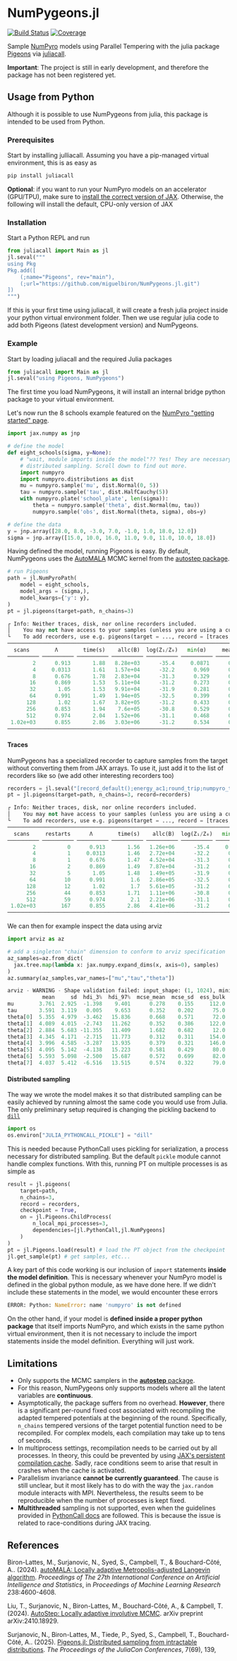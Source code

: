 # NumPygeons.jl

[![Build Status](https://github.com/miguelbiron/NumPygeons.jl/actions/workflows/CI.yml/badge.svg?branch=main)](https://github.com/miguelbiron/NumPygeons.jl/actions/workflows/CI.yml?query=branch%3Amain)
[![Coverage](https://codecov.io/gh/miguelbiron/NumPygeons.jl/branch/main/graph/badge.svg)](https://codecov.io/gh/miguelbiron/NumPygeons.jl)

Sample [NumPyro](https://num.pyro.ai/) models using Parallel Tempering with the
julia package [Pigeons](https://pigeons.run/dev/) via 
[juliacall](https://juliapy.github.io/PythonCall.jl/dev/juliacall/).

**Important**: The project is still in early development, and therefore the 
package has not been registered yet.

## Usage from Python

Although it is possible to use NumPygeons from julia, this package is intended 
to be used from Python.


### Prerequisites

Start by installing julliacall. Assuming you have a pip-managed virtual 
environment, this is as easy as

```python
pip install juliacall
```

**Optional**: if you want to run your NumPyro models on an accelerator (GPU/TPU),
make sure to 
[install the correct version of JAX](https://jax.readthedocs.io/en/latest/installation.html).
Otherwise, the following will install the default, CPU-only version of JAX


### Installation

Start a Python REPL and run

```python
from juliacall import Main as jl
jl.seval("""
using Pkg
Pkg.add([
    (;name="Pigeons", rev="main"),
    (;url="https://github.com/miguelbiron/NumPygeons.jl.git")
])
""")
```

If this is your first time using juliacall, it will create a fresh julia
project inside your python virtual environment folder. Then we use regular
julia code to add both Pigeons (latest development version) and NumPygeons.


### Example

Start by loading juliacall and the required Julia packages 
```python
from juliacall import Main as jl
jl.seval("using Pigeons, NumPygeons")
```
The first time you load NumPygeons, it will install an internal bridge python
package to your virtual environment.

Let's now run the 8 schools example featured on the [NumPyro 
"getting started" page](https://num.pyro.ai/en/stable/getting_started.html).

```python
import jax.numpy as jnp

# define the model
def eight_schools(sigma, y=None):
    # "wait, module imports inside the model"?? Yes! They are necessary for
    # distributed sampling. Scroll down to find out more. 
    import numpyro
    import numpyro.distributions as dist
    mu = numpyro.sample('mu', dist.Normal(0, 5))
    tau = numpyro.sample('tau', dist.HalfCauchy(5))
    with numpyro.plate('school_plate', len(sigma)):
        theta = numpyro.sample('theta', dist.Normal(mu, tau))
        numpyro.sample('obs', dist.Normal(theta, sigma), obs=y)

# define the data
y = jnp.array([28.0, 8.0, -3.0, 7.0, -1.0, 1.0, 18.0, 12.0])
sigma = jnp.array([15.0, 10.0, 16.0, 11.0, 9.0, 11.0, 10.0, 18.0])
```

Having defined the model, running Pigeons is easy. By default, NumPygeons uses
the [AutoMALA](https://proceedings.mlr.press/v238/biron-lattes24a.html) MCMC kernel
from the [autostep package](https://github.com/UBC-Stat-ML/autostep). 
```python
# run Pigeons
path = jl.NumPyroPath(
    model = eight_schools,
    model_args = (sigma,),
    model_kwargs={'y': y},
)
pt = jl.pigeons(target=path, n_chains=3)

┌ Info: Neither traces, disk, nor online recorders included.
│    You may not have access to your samples (unless you are using a custom recorder, or maybe you just want log(Z)).
└    To add recorders, use e.g. pigeons(target = ..., record = [traces; record_default()])
────────────────────────────────────────────────────────────────────────────
  scans        Λ        time(s)    allc(B)  log(Z₁/Z₀)   min(α)     mean(α) 
────────── ────────── ────────── ────────── ────────── ────────── ──────────
        2      0.913       1.88   8.28e+03      -35.4     0.0871      0.544 
        4     0.0313       1.61   1.57e+04      -32.2      0.969      0.984 
        8      0.676       1.78   2.83e+04      -31.3      0.329      0.662 
       16      0.869       1.53   5.11e+04      -31.2      0.273      0.565 
       32       1.05       1.53   9.91e+04      -31.9      0.281      0.473 
       64      0.991       1.49   1.94e+05      -32.5      0.399      0.504 
      128       1.02       1.67   3.82e+05      -31.2      0.433      0.489 
      256      0.853       1.94    7.6e+05      -30.8      0.529      0.573 
      512      0.974       2.04   1.52e+06      -31.1      0.468      0.513 
 1.02e+03      0.855       2.86   3.03e+06      -31.2      0.534      0.572 
────────────────────────────────────────────────────────────────────────────
```

#### Traces 

NumPygeons has a specialized recorder to capture samples from 
the target without converting them from JAX arrays. To use it, just add it to
the list of recorders like so (we add other interesting recorders too)
```python
recorders = jl.seval("[record_default();energy_ac1;round_trip;numpyro_trace]")
pt = jl.pigeons(target=path, n_chains=3, record=recorders)

┌ Info: Neither traces, disk, nor online recorders included.
│    You may not have access to your samples (unless you are using a custom recorder, or maybe you just want log(Z)).
└    To add recorders, use e.g. pigeons(target = ..., record = [traces; record_default()])
─────────────────────────────────────────────────────────────────────────────────────────────────────────────
  scans     restarts      Λ        time(s)    allc(B)  log(Z₁/Z₀)   min(α)     mean(α)    max|ρ|     mean|ρ| 
────────── ────────── ────────── ────────── ────────── ────────── ────────── ────────── ────────── ──────────
        2          0      0.913       1.56   1.26e+06      -35.4     0.0871      0.544          1          1 
        4          1     0.0313       1.46   2.72e+04      -32.2      0.969      0.984      0.991      0.991 
        8          1      0.676       1.47   4.52e+04      -31.3      0.329      0.662      0.993      0.983 
       16          2      0.869       1.49   7.87e+04      -31.2      0.273      0.565      0.992      0.951 
       32          5       1.05       1.48   1.49e+05      -31.9      0.281      0.473      0.995      0.995 
       64         10      0.991        1.6   2.86e+05      -32.5      0.399      0.504      0.987      0.986 
      128         12       1.02        1.7   5.61e+05      -31.2      0.433      0.489      0.989      0.981 
      256         44      0.853       1.71   1.11e+06      -30.8      0.529      0.573      0.991       0.99 
      512         59      0.974        2.1   2.21e+06      -31.1      0.468      0.513      0.991      0.988 
 1.02e+03        167      0.855       2.86   4.41e+06      -31.2      0.534      0.572      0.992      0.992 
─────────────────────────────────────────────────────────────────────────────────────────────────────────────
```

We can then for example inspect the data using arviz
```python
import arviz as az

# add a singleton "chain" dimension to conform to arviz specification
az_samples=az.from_dict(
  jax.tree.map(lambda x: jax.numpy.expand_dims(x, axis=0), samples)
)
az.summary(az_samples,var_names=["mu","tau","theta"])

arviz - WARNING - Shape validation failed: input_shape: (1, 1024), minimum_shape: (chains=2, draws=4)
           mean     sd  hdi_3%  hdi_97%  mcse_mean  mcse_sd  ess_bulk  ess_tail  r_hat
mu        3.761  2.925  -1.398    9.401      0.278    0.155     112.0     134.0    NaN
tau       3.591  3.119   0.005    9.653      0.352    0.202      75.0     131.0    NaN
theta[0]  5.355  4.979  -3.462   15.836      0.668    0.571      72.0      88.0    NaN
theta[1]  4.089  4.015  -2.743   11.262      0.352    0.386     122.0     186.0    NaN
theta[2]  2.884  5.683 -11.355   11.409      1.682    0.682      12.0      40.0    NaN
theta[3]  4.345  4.171  -2.715   11.773      0.312    0.311     154.0     186.0    NaN
theta[4]  3.996  4.585  -3.287   13.935      0.379    0.321     146.0     103.0    NaN
theta[5]  4.095  5.142  -4.138   15.223      0.581    0.429      80.0     128.0    NaN
theta[6]  5.593  5.098  -2.500   15.687      0.572    0.699      82.0      90.0    NaN
theta[7]  4.037  5.412  -6.516   13.515      0.574    0.322      79.0     102.0    NaN
```

#### Distributed sampling

The way we wrote the model makes it so that distributed sampling can be easily
achieved by running almost the same code you would use from Julia. The only
preliminary setup required is changing the pickling backend to 
[`dill`](https://github.com/uqfoundation/dill)
```python
import os
os.environ["JULIA_PYTHONCALL_PICKLE"] = "dill"
```
This is needed because PythonCall uses pickling for serialization, a process
necessary for distributed sampling. But the default `pickle` module cannot handle
complex functions. With this, running PT on multiple processes is as simple as  
```python
result = jl.pigeons(
    target=path,
    n_chains=3,
    record = recorders,
    checkpoint = True,
    on = jl.Pigeons.ChildProcess(
        n_local_mpi_processes=3,
        dependencies=[jl.PythonCall,jl.NumPygeons]
    )
)
pt = jl.Pigeons.load(result) # load the PT object from the checkpoint
jl.get_sample(pt) # get samples, etc...
```
A key part of this code working is our inclusion of `import` statements 
**inside the model definition**. This is necessary whenever your NumPyro model
is defined in the global python module, as we have done here. If we didn't 
include these statements in the model, we would encounter these errors
```python
ERROR: Python: NameError: name 'numpyro' is not defined
```
On the other hand, if your model is **defined inside a proper python package** that 
itself imports NumPyro, and which exists in the same python virtual environment, 
then it is not necessary to include the import statements inside the model
definition. Everything will just work.


## Limitations

- Only supports the MCMC samplers in the 
[**autostep** package](https://github.com/UBC-Stat-ML/autostep).
- For this reason, NumPygeons only supports models where all the latent variables
are **continuous**.
- Asymptotically, the package suffers from no overhead. **However**, there is a 
significant per-round fixed cost associated with recompiling the adapted tempered
potentials at the beginning of the round. Specifically, `n_chains` tempered 
versions of the target potential function need to be recompiled. For complex models,
each compilation may take up to tens of seconds.
- In multiprocess settings, recompilation needs to be carried out by all processes. 
In theory, this could be prevented by using 
[JAX's persistent compilation cache](https://docs.jax.dev/en/latest/persistent_compilation_cache.html).
Sadly, race conditions seem to arise that result in crashes when the cache is activated. 
- Parallelism invariance **cannot be currently guaranteed**. The cause is still unclear,
but it most likely has to do with the way the `jax.random` module interacts with MPI.
Nevertheless, the results seem to be reproducible when the number of processes
is kept fixed.
- **Multithreaded** sampling is not supported, even when the guidelines
provided in [PythonCall docs](https://juliapy.github.io/PythonCall.jl/dev/pythoncall/#jl-multi-threading)
are followed. This is because the issue is related to race-conditions during JAX tracing.


## References

Biron-Lattes, M., Surjanovic, N., Syed, S., Campbell, T., & Bouchard-Côté, A.. (2024). 
[autoMALA: Locally adaptive Metropolis-adjusted Langevin algorithm](https://proceedings.mlr.press/v238/biron-lattes24a.html). 
*Proceedings of The 27th International Conference on Artificial Intelligence and Statistics*, 
in *Proceedings of Machine Learning Research* 238:4600-4608.

Liu, T., Surjanovic, N., Biron-Lattes, M., Bouchard-Côté, A., & Campbell, T. (2024). 
[AutoStep: Locally adaptive involutive MCMC](https://arxiv.org/abs/2410.18929). arXiv preprint arXiv:2410.18929.

Surjanovic, N., Biron-Lattes, M., Tiede, P., Syed, S., Campbell, T., Bouchard-Côté, A.. (2025).
[Pigeons.jl: Distributed sampling from intractable distributions](https://doi.org/10.21105/jcon.00139).
*The Proceedings of the JuliaCon Conferences*, 7(69), 139,
